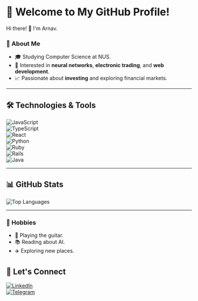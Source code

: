 # 🌟 Welcome to My GitHub Profile!

Hi there! 👋 I'm Arnav.

### 🚀 About Me  
- 🎓 Studying Computer Science at NUS. 
- 🤖 Interested in **neural networks**, **electronic trading**, and **web development**.
- 📈 Passionate about **investing** and exploring financial markets.

---

## 🛠️ Technologies & Tools  

![JavaScript](https://img.shields.io/badge/JavaScript-%23323330.svg?style=for-the-badge&logo=javascript&logoColor=%23F7DF1E)  
![TypeScript](https://img.shields.io/badge/TypeScript-%23007ACC.svg?style=for-the-badge&logo=typescript&logoColor=white)  
![React](https://img.shields.io/badge/React-%2320232a.svg?style=for-the-badge&logo=react&logoColor=%2361DAFB)  
![Python](https://img.shields.io/badge/Python-%233776AB.svg?style=for-the-badge&logo=python&logoColor=white)  
![Ruby](https://img.shields.io/badge/Ruby-%23CC342D.svg?style=for-the-badge&logo=ruby&logoColor=white)  
![Rails](https://img.shields.io/badge/Rails-%23CC0000.svg?style=for-the-badge&logo=rubyonrails&logoColor=white)  
![Java](https://img.shields.io/badge/Java-%23ED8B00.svg?style=for-the-badge&logo=java&logoColor=white)  

---

## 📊 GitHub Stats  

<!--![Your GitHub Stats](https://github-readme-stats.vercel.app/api?username=AK-matrix&show_icons=true&theme=radical)  -->
![Top Languages](https://github-readme-stats.vercel.app/api/top-langs/?username=AK-matrix&layout=compact&theme=radical)  

---
### 🌟 Hobbies  
- 🎸 Playing the guitar.  
- 📚 Reading about AI.  
- ✈️ Exploring new places.  


## 🌟 Let's Connect  

[![LinkedIn](https://img.shields.io/badge/LinkedIn-%230077B5.svg?style=for-the-badge&logo=linkedin&logoColor=white)](https://www.linkedin.com/in/arnav-kamath-011913266/)  
[![Telegram](https://img.shields.io/badge/Telegram-%2326A5E4.svg?style=for-the-badge&logo=telegram&logoColor=white)](https://t.me/arnavkamath)  
